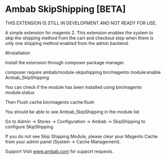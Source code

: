 # Ambab SkipShipping [BETA]

THIS EXTENSION IS STILL IN DEVELOPMENT AND NOT READY FOR USE.

A simple extension for magento 2.
This extension enables the system to skip the shipping method from the cart and checkout step when there is only one shipping method enabled from the admin backend. 

#Installation

Install the extension through composer package manager.

composer require ambab/module-skipshipping
bin/magento module:enable Ambab_SkipShipping

You can check if the module has been installed using 
bin/magento module:status

Then Flush cache
bin/magento cache:flush

You should be able to see Ambab_SkipShipping in the module list

Go to Admin -> Stores -> Configuration -> Ambab -> SkipShipping to configure SkipShipping

If you do not see Skip Shipping Module, please clear your Magento Cache from your admin panel (System -> Cache Management).

Support
Visit www.ambab.com for support requests.


